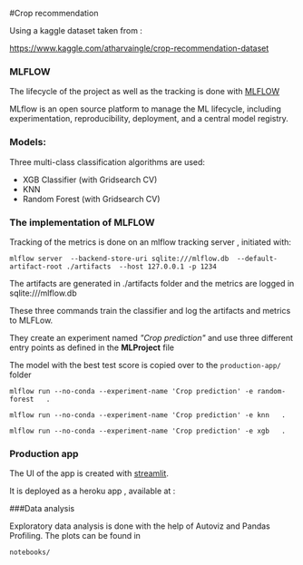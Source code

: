 #Crop recommendation

Using a kaggle dataset taken from :

https://www.kaggle.com/atharvaingle/crop-recommendation-dataset

### MLFLOW

The lifecycle of the project as well as the tracking is done with [MLFLOW](https://mlflow.org/)

MLflow is an open source platform to manage the ML lifecycle, including experimentation, reproducibility, deployment, and a central model registry.

### Models:

Three multi-class classification algorithms are used:

- XGB Classifier (with Gridsearch CV) 
- KNN
- Random Forest (with Gridsearch CV) 

### The implementation of MLFLOW

Tracking of the metrics is done on an mlflow tracking server , initiated with:

`mlflow server 
--backend-store-uri sqlite:///mlflow.db 
--default-artifact-root ./artifacts 
--host 127.0.0.1 -p 1234 `

The artifacts are generated in ./artifacts folder and the metrics are logged in sqlite:///mlflow.db 

These three commands train the classifier and log the artifacts and metrics to MLFLow. 

They create an experiment named _"Crop prediction"_ and use three different entry points as defined in the **MLProject** file

The model with the best test score is copied over to the `production-app/` folder

`mlflow run --no-conda --experiment-name 'Crop prediction' -e random-forest   .`

`mlflow run --no-conda --experiment-name 'Crop prediction' -e knn   .`

`mlflow run --no-conda --experiment-name 'Crop prediction' -e xgb   .`

### Production app

The UI of the app is created with [streamlit](https://streamlit.io/).

It is deployed as a heroku app , available at :

###Data analysis

Exploratory data analysis is done with the help of Autoviz and Pandas Profiling. The plots can be found in 

`notebooks/`








